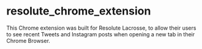 # resolute_chrome_extension

This Chrome extension was built for Resolute Lacrosse, to allow their users to see recent Tweets and Instagram posts when opening a new tab in their Chrome Browser.


